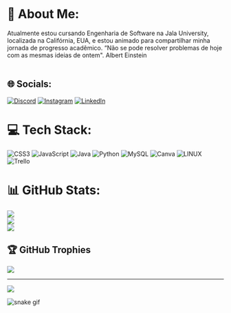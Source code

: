 # 💫 About Me:
Atualmente estou cursando Engenharia de Software na Jala University, localizada na Califórnia, EUA, e estou animado para compartilhar minha jornada de progresso acadêmico. “Não se pode resolver problemas de hoje com as mesmas ideias de ontem". Albert Einstein <br><br>


## 🌐 Socials:
[![Discord](https://img.shields.io/badge/Discord-%237289DA.svg?logo=discord&logoColor=white)](https://discord.gg/https://discord.gg/dXAP36dX) [![Instagram](https://img.shields.io/badge/Instagram-%23E4405F.svg?logo=Instagram&logoColor=white)](https://instagram.com/https://www.instagram.com/dann__505/) [![LinkedIn](https://img.shields.io/badge/LinkedIn-%230077B5.svg?logo=linkedin&logoColor=white)](https://www.linkedin.com/in/devdanilosantos/) 

# 💻 Tech Stack:
![CSS3](https://img.shields.io/badge/css3-%231572B6.svg?style=for-the-badge&logo=css3&logoColor=white) ![JavaScript](https://img.shields.io/badge/javascript-%23323330.svg?style=for-the-badge&logo=javascript&logoColor=%23F7DF1E) ![Java](https://img.shields.io/badge/java-%23ED8B00.svg?style=for-the-badge&logo=java&logoColor=white) ![Python](https://img.shields.io/badge/python-3670A0?style=for-the-badge&logo=python&logoColor=ffdd54) ![MySQL](https://img.shields.io/badge/mysql-%2300f.svg?style=for-the-badge&logo=mysql&logoColor=white) ![Canva](https://img.shields.io/badge/Canva-%2300C4CC.svg?style=for-the-badge&logo=Canva&logoColor=white) ![LINUX](https://img.shields.io/badge/Linux-FCC624?style=for-the-badge&logo=linux&logoColor=black) ![Trello](https://img.shields.io/badge/Trello-%23026AA7.svg?style=for-the-badge&logo=Trello&logoColor=white)
# 📊 GitHub Stats:
![](https://github-readme-stats.vercel.app/api?username=Danilo505&theme=gotham&hide_border=false&include_all_commits=false&count_private=false)<br/>
![](https://github-readme-streak-stats.herokuapp.com/?user=Danilo505&theme=gotham&hide_border=false)<br/>
![](https://github-readme-stats.vercel.app/api/top-langs/?username=Danilo505&theme=gotham&hide_border=false&include_all_commits=false&count_private=false&layout=compact)

## 🏆 GitHub Trophies
![](https://github-profile-trophy.vercel.app/?username=Danilo505&theme=nord&no-frame=false&no-bg=true&margin-w=4)

---
[![](https://visitcount.itsvg.in/api?id=Danilo505&icon=2&color=9)](https://visitcount.itsvg.in)

<!-- Proudly created with GPRM ( https://gprm.itsvg.in ) -->

![snake gif](https://github.com/Danilo505/Danilo505/blob/output/github-contribution-grid-snake.svg)
